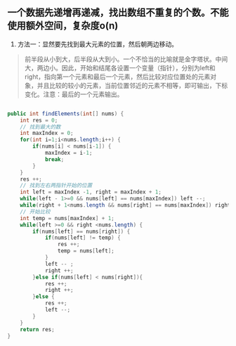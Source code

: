 ## 一个数据先递增再递减，找出数组不重复的个数。不能使用额外空间，复杂度o(n) 
1. 方法一：显然要先找到最大元素的位置，然后朝两边移动。
> 前半段从小到大，后半段从大到小。一个不恰当的比喻就是金字塔状。中间大，两边小。因此，开始和结尾各设置一个变量（指针），分别为left和right，指向第一个元素和最后一个元素，然后比较对应位置处的元素对象，并且比较的较小的元素，当前位置邻近的元素不相等，即可输出，下标变化。注意：最后的一个元素输出。


```java

public int findElements(int[] nums) {
    int res = 0;
    // 找到最大的数
    int maxIndex = 0;
    for(int i=1;i<nums.length;i++) {
        if(nums[i] < nums[i-1]) {
            maxIndex = i-1;
            break;
        }
    }
    res ++;
    // 找到左右两指针开始的位置
    int left = maxIndex -1, right = maxIndex + 1;
    while(left - 1>=0 && nums[left] == nums[maxIndex]) left --;
    while(right + 1<nums.length && nums[right] == nums[maxIndex]) right ++;
    // 开始比较
    int temp = nums[maxIndex] + 1;
    while(left >=0 && right <nums.length) {
        if(nums[left] == nums[right]) {
            if(nums[left] != temp) {
                res ++;
                temp = nums[left];
            }
            left -- ;
            right ++;
        }else if(nums[left] < nums[right]){
            res ++;
            right ++;
        }else {
            res ++;
            left --;
        }
    }
    return res;
}
```
